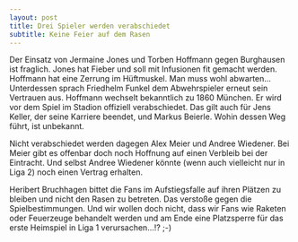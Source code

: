 ```yaml
---
layout: post
title: Drei Spieler werden verabschiedet
subtitle: Keine Feier auf dem Rasen
---
```


Der Einsatz von Jermaine Jones und Torben Hoffmann gegen Burghausen ist fraglich. Jones hat Fieber und soll mit Infusionen fit gemacht werden. Hoffmann hat eine Zerrung im Hüftmuskel. Man muss wohl abwarten... Unterdessen sprach Friedhelm Funkel dem Abwehrspieler erneut sein Vertrauen aus. Hoffmann wechselt bekanntlich zu 1860 München. Er wird vor dem Spiel im Stadion offiziell verabschiedet. Das gilt auch für Jens Keller, der seine Karriere beendet, und Markus Beierle. Wohin dessen Weg führt, ist unbekannt.

Nicht verabschiedet werden dagegen Alex Meier und Andree Wiedener. Bei Meier gibt es offenbar doch noch Hoffnung auf einen Verbleib bei der Eintracht. Und selbst Andree Wiedener könnte (wenn auch vielleicht nur in Liga 2) noch einen Vertrag erhalten.

Heribert Bruchhagen bittet die Fans im Aufstiegsfalle auf ihren Plätzen zu bleiben und nicht den Rasen zu betreten. Das verstoße gegen die Spielbestimmungen. Und wir wollen doch nicht, dass wir Fans wie Raketen oder Feuerzeuge behandelt werden und am Ende eine Platzsperre für das erste Heimspiel in Liga 1 verursachen...!? ;-)
